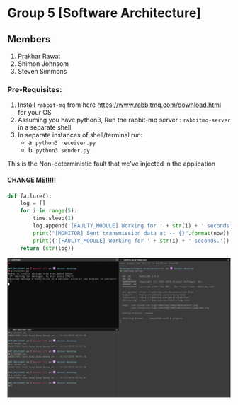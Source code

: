 # Group 5 [Software Architecture]
## Members
1. Prakhar Rawat
2. Shimon Johnsom
3. Steven Simmons




### Pre-Requisites:
 1. Install `rabbit-mq` from here https://www.rabbitmq.com/download.html for your OS
 2. Assuming you have python3, Run the rabbit-mq server : `rabbitmq-server` in a separate shell
 3. In separate instances of shell/terminal run:
    * a. `python3 receiver.py`
    * b. `python3 sender.py`

This is the Non-deterministic fault that we've injected in the application
#### CHANGE ME!!!!!
```python
def failure():
    log = []
    for i in range(5):
        time.sleep(1)
        log.append('[FAULTY_MODULE] Working for ' + str(i) + ' seconds.\n')
        print("[MONITOR] Sent transmission data at -- {}".format(now))
        print(('[FAULTY_MODULE] Working for ' + str(i) + ' seconds.'))
    return (str(log))

```


![alt text](https://github.com/prakharrr/group_5_software_arch/blob/master/assets/PROJECT_HEART.png "Running instance")
